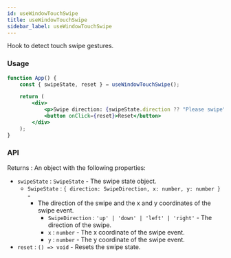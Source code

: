 ```yaml
---
id: useWindowTouchSwipe
title: useWindowTouchSwipe
sidebar_label: useWindowTouchSwipe
---
```


Hook to detect touch swipe gestures.

### Usage

```jsx
function App() {
	const { swipeState, reset } = useWindowTouchSwipe();

	return (
		<div>
			<p>Swipe direction: {swipeState.direction ?? "Please swipe"}</p>
			<button onClick={reset}>Reset</button>
		</div>
	);
}
```

### API

Returns : An object with the following properties:

- `swipeState` : `SwipeState` - The swipe state object.
  - `SwipeState` : `{ direction: SwipeDirection, x: number, y: number }` -
    - The direction of the swipe and the x and y coordinates of the swipe event.
      - `SwipeDirection` : `'up' | 'down' | 'left' | 'right'` - The direction of the swipe.
      - `x` : `number` - The x coordinate of the swipe event.
      - `y` : `number` - The y coordinate of the swipe event.
- `reset` : `() => void` - Resets the swipe state.
